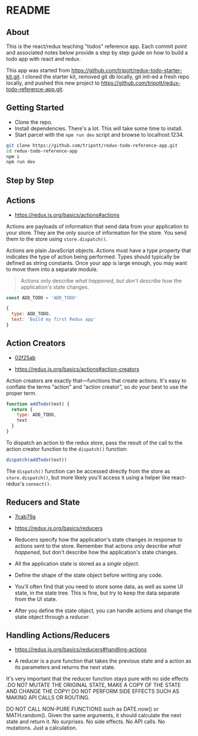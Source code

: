 # README

## About

This is the react/redux teaching "todos" reference app. Each commit point and associated notes below provide a step by step guide on how to build a todo app with react and redux.

This app was started from https://github.com/tripott/redux-todo-starter-kit.git. I cloned the starter kit, removed git db locally, git init-ed a fresh repo locally, and pushed this new project to https://github.com/tripott/redux-todo-reference-app.git.

## Getting Started

- Clone the repo.
- Install dependencies. There's a lot. This will take some time to install.
- Start parcel with the `npm run dev` script and browse to localhost:1234.

```bash
git clone https://github.com/tripott/redux-todo-reference-app.git
cd redux-todo-reference-app
npm i
npm run dev
```

## Step by Step

## Actions

- https://redux.js.org/basics/actions#actions

Actions are payloads of information that send data from your application to your store. They are the only source of information for the store. You send them to the store using `store.dispatch()`.

Actions are plain JavaScript objects. Actions must have a type property that indicates the type of action being performed. Types should typically be defined as string constants. Once your app is large enough, you may want to move them into a separate module.

> Actions only describe _what happened, but don't describe how_ the application's state changes.

```js
const ADD_TODO = 'ADD_TODO'

{
  type: ADD_TODO,
  text: 'Build my first Redux app'
}
```

## Action Creators

- [02f25ab](https://github.com/tripott/redux-todo-reference-app/commit/02f25abb4be337470ded602e576e87be6052c564)

- https://redux.js.org/basics/actions#action-creators

Action creators are exactly that—functions that create actions. It's easy to conflate the terms “action” and “action creator”, so do your best to use the proper term.

```js
function addTodo(text) {
  return {
    type: ADD_TODO,
    text
  }
}
```

To dispatch an action to the redux store, pass the result of the call to the action creator function to the `dispatch()` function:

```js
dispatch(addTodo(text))
```

The `dispatch()` function can be accessed directly from the store as `store.dispatch()`, but more likely you'll access it using a helper like react-redux's `connect()`.

## Reducers and State

- [7cab79a](https://github.com/tripott/redux-todo-reference-app/commit/7cab79ad0dbee3437422490639607406e4a280aa)

- https://redux.js.org/basics/reducers

- Reducers specify how the application's state changes in response to actions sent to the store. Remember that actions only describe _what happened_, but don't describe how the application's state changes.

- All the application state is stored as a _single object_.

- Define the shape of the state object before writing any code.

- You'll often find that you need to store some data, as well as some UI state, in the state tree. This is fine, but try to keep the data separate from the UI state.

- After you define the state object, you can handle actions and change the state object through a _reducer_.

## Handling Actions/Reducers

- https://redux.js.org/basics/reducers#handling-actions

- A reducer is a pure function that takes the previous state and a action as its parameters and returns the next state.

It's very important that the reducer function stays pure with no side effects .DO NOT MUTATE THE ORIGINAL STATE, MAKE A COPY OF THE STATE AND CHANGE THE COPY! DO NOT PERFORM SIDE EFFECTS SUCH AS MAKING API CALLS OR ROUTING.

DO NOT CALL NON-PURE FUNCTIONS such as DATE.now() or MATH.random(). Given the same arguments, it should calculate the next state and return it. No surprises. No side effects. No API calls. No mutations. Just a calculation.
